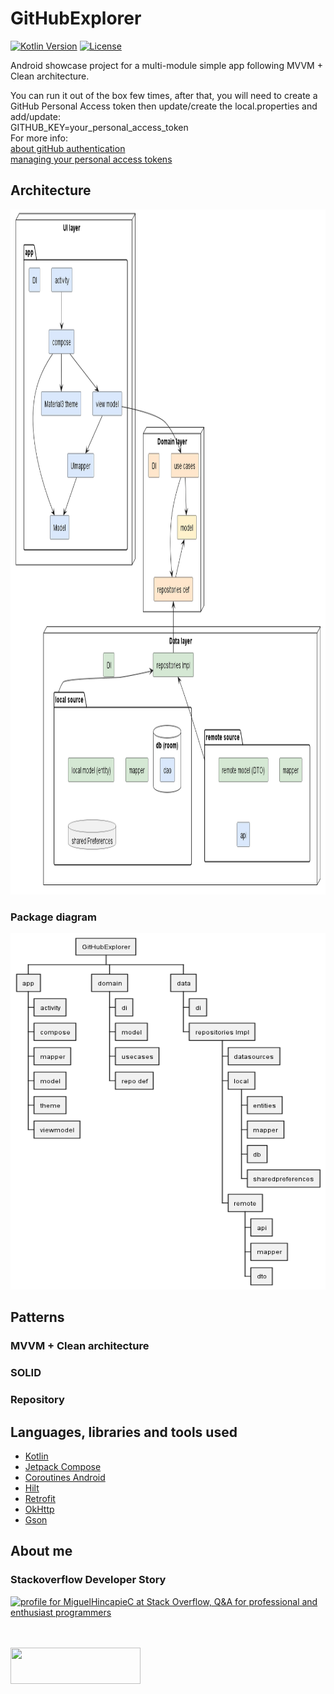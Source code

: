 # GitHubExplorer
[![Kotlin Version](https://img.shields.io/badge/kotlin-1.9.0-blue.svg)](http://kotlinlang.org/)
[![License](https://img.shields.io/badge/License-Apache%202.0-blue.svg)](http://www.apache.org/licenses/LICENSE-2.0)

Android showcase project for a multi-module simple app following MVVM + Clean architecture.<br>

You can run it out of the box few times, after that, you will need to create
a GitHub Personal Access token then update/create the local.properties and add/update:<br>
GITHUB_KEY=your_personal_access_token<br>
For more info:<br>
[about gitHub authentication](https://docs.github.com/en/rest/overview/authenticating-to-the-rest-api?apiVersion=2022-11-28#about-authentication) <br>
[managing your personal access tokens](https://docs.github.com/en/authentication/keeping-your-account-and-data-secure/managing-your-personal-access-tokens)


## Architecture
<img width="958" height="1096" src="https://github.com/miguelhincapie/GitHubExplorer/blob/master/docs/diagrams/Clean+MVVM.png">

### Package diagram
<img width="515" height="570" src="https://github.com/miguelhincapie/GitHubExplorer/blob/master/docs/diagrams/package.png">

## Patterns
### MVVM + Clean architecture
### SOLID
### Repository

## Languages, libraries and tools used
* [Kotlin](https://kotlinlang.org/)
* [Jetpack Compose](https://developer.android.com/jetpack/compose)
* [Coroutines Android](https://developer.android.com/kotlin/coroutines)
* [Hilt](https://developer.android.com/training/dependency-injection/hilt-android)
* [Retrofit](https://github.com/square/retrofit)
* [OkHttp](https://github.com/square/okhttp/)
* [Gson](https://github.com/google/gson)


## About me

### Stackoverflow Developer Story
<a href="http://stackoverflow.com/users/1332549/miguelhincapiec">
<img src="http://stackoverflow.com/users/flair/1332549.png" width="208" height="58" alt="profile for MiguelHincapieC at Stack Overflow, Q&amp;A for professional and enthusiast programmers" title="profile for MiguelHincapieC at Stack Overflow, Q&amp;A for professional and enthusiast programmers">
</a>

<br><br>
<a class="LI-simple-link" href="https://www.linkedin.com/in/miguelhincapie">
<img width="208" height="58" src="https://content.linkedin.com/content/dam/me/business/en-us/amp/brand-site/v2/bg/LI-Logo.svg.original.svg">
</a>


